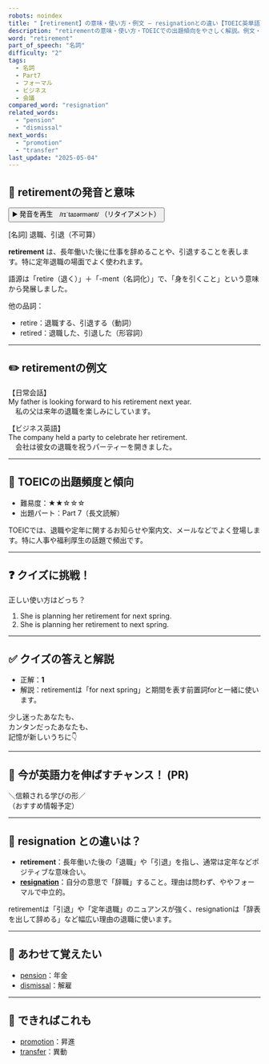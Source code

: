```yaml
---
robots: noindex
title: "【retirement】の意味・使い方・例文 ― resignationとの違い【TOEIC英単語】"
description: "retirementの意味・使い方・TOEICでの出題傾向をやさしく解説。例文・クイズ付きでresignationとの違いもわかりやすく学べます。"
word: "retirement"
part_of_speech: "名詞"
difficulty: "2"
tags:
  - 名詞
  - Part7
  - フォーマル
  - ビジネス
  - 会議
compared_word: "resignation"
related_words:
  - "pension"
  - "dismissal"
next_words:
  - "promotion"
  - "transfer"
last_update: "2025-05-04"
---
```


## 🔰 retirementの発音と意味

<button class="play-audio" onclick="playTTS('retirement')">
  <span class="play-audio-main">
    ▶️ 発音を再生　/rɪˈtaɪərmənt/
  </span>
  <span class="play-audio-sub">
    （リタイアメント）
  </span>
</button>

[名詞] 退職、引退（不可算）

**retirement** は、長年働いた後に仕事を辞めることや、引退することを表します。特に定年退職の場面でよく使われます。

語源は「retire（退く）」＋「-ment（名詞化）」で、「身を引くこと」という意味から発展しました。

他の品詞：  
- retire：退職する、引退する（動詞）
- retired：退職した、引退した（形容詞）

---

## ✏️ retirementの例文

【日常会話】  
My father is looking forward to his retirement next year.  
　私の父は来年の退職を楽しみにしています。

【ビジネス英語】  
The company held a party to celebrate her retirement.  
　会社は彼女の退職を祝うパーティーを開きました。

---

## 🎯 TOEICの出題頻度と傾向

- 難易度：★★☆☆☆
- 出題パート：Part 7（長文読解）

TOEICでは、退職や定年に関するお知らせや案内文、メールなどでよく登場します。特に人事や福利厚生の話題で頻出です。

---

## ❓ クイズに挑戦！

正しい使い方はどっち？

1. She is planning her retirement for next spring.  
2. She is planning her retirement to next spring.

---

## ✅ クイズの答えと解説

- 正解：**1**
- 解説：retirementは「for next spring」と期間を表す前置詞forと一緒に使います。

少し迷ったあなたも、  
カンタンだったあなたも、  
記憶が新しいうちに👇️

---

## 🚀 今が英語力を伸ばすチャンス！ (PR)

<div class="info-center">
＼信頼される学びの形／<br>  
（おすすめ情報予定）
</div>

---

## 🤔  resignation との違いは？

- **retirement**：長年働いた後の「退職」や「引退」を指し、通常は定年などポジティブな意味合い。
- **[resignation](/resignation)**：自分の意思で「辞職」すること。理由は問わず、ややフォーマルで中立的。

retirementは「引退」や「定年退職」のニュアンスが強く、resignationは「辞表を出して辞める」など幅広い理由の退職に使います。

---

## 🧩 あわせて覚えたい

- [pension](/pension)：年金
- [dismissal](/dismissal)：解雇

---

## 📖 できればこれも

- [promotion](/promotion)：昇進
- [transfer](/transfer)：異動

<!-- cvid: aid45_bid44 -->
